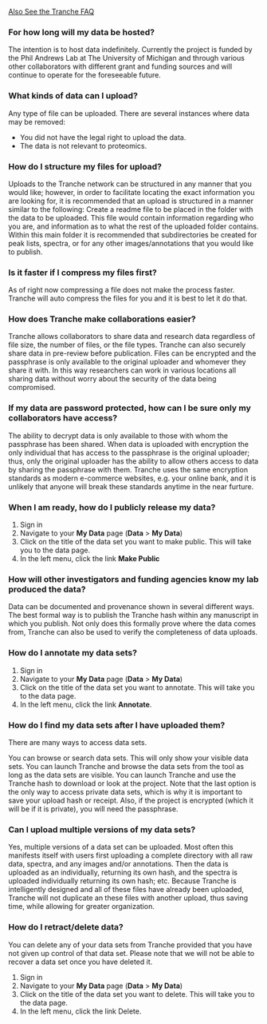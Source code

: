 [Also See the Tranche FAQ](http://code.google.com/p/tranche/wiki/FAQ)

### For how long will my data be hosted? ###
The intention is to host data indefinitely. Currently the project is funded by the Phil Andrews Lab at The University of Michigan and through various other collaborators with different grant and funding sources and will continue to operate for the foreseeable future.


### What kinds of data can I upload? ###
Any type of file can be uploaded. There are several instances where data may be removed:
  * You did not have the legal right to upload the data.
  * The data is not relevant to proteomics.


### How do I structure my files for upload? ###
Uploads to the Tranche network can be structured in any manner that you would like; however, in order to facilitate locating the exact information you are looking for, it is recommended that an upload is structured in a manner similar to the following: Create a readme file to be placed in the folder with the data to be uploaded. This file would contain information regarding who you are, and information as to what the rest of the uploaded folder contains. Within this main folder it is recommended that subdirectories be created for peak lists, spectra, or for any other images/annotations that you would like to publish.


### Is it faster if I compress my files first? ###
As of right now compressing a file does not make the process faster. Tranche will auto compress the files for you and it is best to let it do that.


### How does Tranche make collaborations easier? ###
Tranche allows collaborators to share data and research data regardless of file size, the number of files, or the file types. Tranche can also securely share data in pre-review before publication. Files can be encrypted and the passphrase is only available to the original uploader and whomever they share it with. In this way researchers can work in various locations all sharing data without worry about the security of the data being compromised.


### If my data are password protected, how can I be sure only my collaborators have access? ###
The ability to decrypt data is only available to those with whom the passphrase has been shared. When data is uploaded with encryption the only individual that has access to the passphrase is the original uploader; thus, only the original uploader has the ability to allow others access to data by sharing the passphrase with them. Tranche uses the same encryption standards as modern e-commerce websites, e.g. your online bank, and it is unlikely that anyone will break these standards anytime in the near furture.


### When I am ready, how do I publicly release my data? ###
  1. Sign in
  1. Navigate to your **My Data** page (**Data** > **My Data**)
  1. Click on the title of the data set you want to make public. This will take you to the data page.
  1. In the left menu, click the link **Make Public**


### How will other investigators and funding agencies know my lab produced the data? ###
Data can be documented and provenance shown in several different ways. The best formal way is to publish the Tranche hash within any manuscript in which you publish. Not only does this formally prove where the data comes from, Tranche can also be used to verify the completeness of data uploads.


### How do I annotate my data sets? ###
  1. Sign in
  1. Navigate to your **My Data** page (**Data** > **My Data**)
  1. Click on the title of the data set you want to annotate. This will take you to the data page.
  1. In the left menu, click the link **Annotate**.


### How do I find my data sets after I have uploaded them? ###
There are many ways to access data sets.

You can browse or search data sets. This will only show your visible data sets.
You can launch Tranche and browse the data sets from the tool as long as the data sets are visible.
You can launch Tranche and use the Tranche hash to download or look at the project.
Note that the last option is the only way to access private data sets, which is why it is important to save your upload hash or receipt. Also, if the project is encrypted (which it will be if it is private), you will need the passphrase.


### Can I upload multiple versions of my data sets? ###
Yes, multiple versions of a data set can be uploaded. Most often this manifests itself with users first uploading a complete directory with all raw data, spectra, and any images and/or annotations. Then the data is uploaded as an individually, returning its own hash, and the spectra is uploaded individually returning its own hash; etc. Because Tranche is intelligently designed and all of these files have already been uploaded, Tranche will not duplicate an these files with another upload, thus saving time, while allowing for greater organization.


### How do I retract/delete data? ###
You can delete any of your data sets from Tranche provided that you have not given up control of that data set. Please note that we will not be able to recover a data set once you have deleted it.

  1. Sign in
  1. Navigate to your **My Data** page (**Data** > **My Data**)
  1. Click on the title of the data set you want to delete. This will take you to the data page.
  1. In the left menu, click the link Delete.